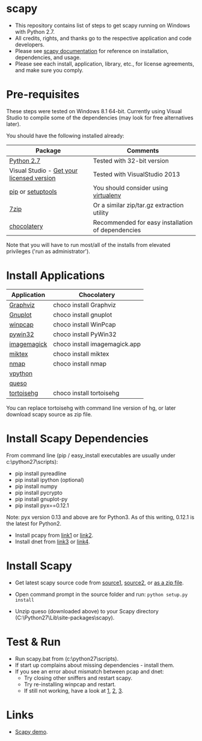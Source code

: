 scapy
=====

* This repository contains list of steps to get scapy running on Windows with Python 2.7.
* All credits, rights, and thanks go to the respective application and code developers.
* Please see [scapy documentation](http://www.secdev.org/projects/scapy/doc/installation.html#windows) for reference on installation, dependencies, and usage.
* Please see each install, application, library, etc., for license agreements, and make sure you comply.

# Pre-requisites
These steps were tested on Windows 8.1 64-bit.
Currently using Visual Studio to compile some of the dependencies (may look for free alternatives later).

You should have the following installed already:

Package  | Comments  |
---------|-----------|
[Python 2.7](https://www.python.org/downloads/) | Tested with 32-bit version |
Visual Studio - [Get your licensed version](http://msdn.microsoft.com/en-us/vstudio/aa718325.aspx) | Tested with VisualStudio 2013 |
[pip](https://pypi.python.org/pypi/pip/) or [setuptools](https://pypi.python.org/pypi/setuptools) | You should consider using [virtualenv](https://pypi.python.org/pypi/virtualenv)  |
[7zip](http://7-zip.org/download.html) | Or a similar zip/tar.gz extraction utility  |
[chocolatery](http://chocolatey.org/) | Recommended for easy installation of dependencies  |

Note that you will have to run most/all of the installs from elevated privileges ('run as administrator').

# Install Applications
Application  |   Chocolatery   |
-------------|-----------------|
[Graphviz](http://graphviz.org/Download_windows.php) |  choco install Graphviz  |
[Gnuplot](http://www.gnuplot.info/download.html)  |  choco install gnuplot |
[winpcap](http://www.winpcap.org/install/default.htm)  |  choco install WinPcap  |
[pywin32](http://sourceforge.net/projects/pywin32/files/?source=navbar)  | choco install PyWin32  |
[imagemagick](http://www.imagemagick.org/script/binary-releases.php#windows)  | choco install imagemagick.app  |
[miktex](http://miktex.org/download)  | choco install miktex  |
[nmap](http://nmap.org/download.html)  |  choco install nmap  |
[vpython](http://www.vpython.org/contents/download_windows.html) |  |
[queso](http://www.packetstormsecurity.org/UNIX/scanners/queso-980922.tar.gz)  |  |
[tortoisehg](http://tortoisehg.bitbucket.org/download/index.html)  |  choco install tortoisehg |

You can replace tortoisehg with command line version of hg, or later download scapy source as zip file.

# Install Scapy Dependencies
From command line (pip / easy_install executables are usually under c:\python27\scripts):
- pip install pyreadline
- pip install ipython    (optional)
- pip install numpy
- pip install pycrypto
- pip install gnuplot-py
- pip install pyx==0.12.1

Note: pyx version 0.13 and above are for Python3. As of this writing, 0.12.1 is the latest for Python2.

- Install pcapy from [link1](https://code.google.com/p/pypcap/issues/detail?id=36) or [link2](http://breakingcode.wordpress.com/2012/07/16/quickpost-updated-impacketpcapy-installers-for-python-2-5-2-6-2-7/).
- Install dnet from [link3](http://dirk-loss.de/scapy/dnet-1.12.win32-py2.7.exe) or [link4](https://twitter.com/dloss/status/18457222544).

# Install Scapy
- Get latest scapy source code from [source1](https://bitbucket.org/secdev/scapy/src), [source2](https://bitbucket.org/secdev/scapy-com), or [as a zip file](https://bitbucket.org/secdev/scapy/wiki/Home).
- Open command prompt in the source folder and run: `python setup.py install`

- Unzip queso (downloaded above) to your Scapy directory (C:\Python27\Lib\site-packages\scapy).


# Test & Run
- Run scapy.bat from (c:\python27\scripts).
- If start up complains about missing dependencies - install them.
- If you see an error about mismatch between pcap and dnet:
  - Try closing other sniffers and restart scapy. 
  - Try re-installing winpcap and restart. 
  - If still not working, have a look at [1](http://article.gmane.org/gmane.comp.security.scapy.general/3932), [2](http://article.gmane.org/gmane.comp.security.scapy.general/3937), [3](http://article.gmane.org/gmane.comp.security.scapy.general/3902).

# Links
- [Scapy demo](http://www.secdev.org/projects/scapy/demo.html).

